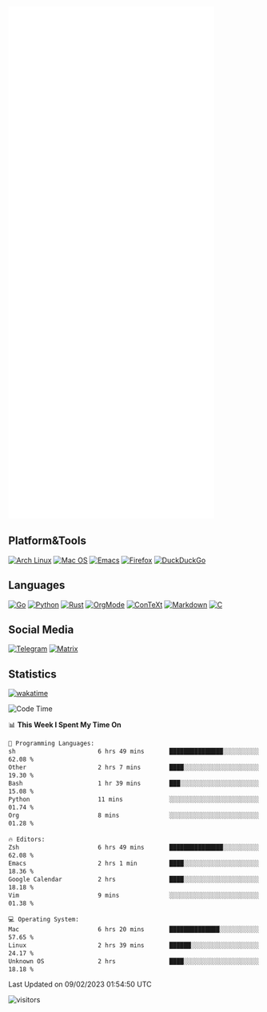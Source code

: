 ![Metrics](https://github.com/SteamedFish/SteamedFish/blob/master/github-metrics.svg)

## Platform&Tools

[![Arch Linux](https://img.shields.io/badge/ArchLinux-1793D1?logo=arch-linux&logoColor=fff&style=flat-square)](https://archlinux.org/)
[![Mac OS](https://img.shields.io/badge/MacOS-000000?style=flat-square&logo=macos&logoColor=F0F0F0)](https://www.apple.com/macos/)
[![Emacs](https://img.shields.io/badge/Emacs-%237F5AB6.svg?&style=flat-square&logo=gnu-emacs&logoColor=white)](https://www.gnu.org/software/emacs/)
[![Firefox](https://img.shields.io/badge/Firefox-FF7139?style=flat-square&logo=Firefox-Browser&logoColor=white)](https://firefox.com/)
[![DuckDuckGo](https://img.shields.io/badge/DuckDuckGo-DE5833?style=flat-square&logo=DuckDuckGo&logoColor=white)](https://duckduckgo.com/)

## Languages

[![Go](https://img.shields.io/badge/Golang-%2300ADD8.svg?style=flat-square&logo=go&logoColor=white)](https://golang.org/)
[![Python](https://img.shields.io/badge/Python-3670A0?style=flat-square&logo=python&logoColor=ffdd54)](https://www.python.org/)
[![Rust](https://img.shields.io/badge/Rust-%23000000.svg?style=flat-square&logo=rust&logoColor=white)](https://www.rust-lang.org/)
[![OrgMode](https://img.shields.io/badge/OrgMode-%23000000.svg?style=flat-square&logo=org&logoColor=white)](https://orgmode.org/)
[![ConTeXt](https://img.shields.io/badge/ConTeXt-%23008080.svg?style=flat-square&logo=latex&logoColor=white)](https://contextgarden.net/)
[![Markdown](https://img.shields.io/badge/MarkDown-%23000000.svg?style=flat-square&logo=markdown&logoColor=white)](https://daringfireball.net/projects/markdown/)
[![C](https://img.shields.io/badge/C-%2300599C.svg?style=flat-square&logo=c&logoColor=white)](https://www.iso.org/standard/74528.html)

## Social Media
[![Telegram](https://img.shields.io/badge/SteamedFish-2CA5E0?style=social&logo=telegram&logoColor=white)](https://t.me/SteamedFish)
[![Matrix](https://img.shields.io/badge/SteamedFish-2CA5E0?style=social&logo=matrix&logoColor=black)](https://matrix.to/#/@i:steamedfish.org)

## Statistics
[![wakatime](https://wakatime.com/badge/user/168280d6-fcf2-4b4f-ad3a-dc4612f35b38.svg)](https://wakatime.com/@168280d6-fcf2-4b4f-ad3a-dc4612f35b38)

<!--START_SECTION:waka-->
![Code Time](http://img.shields.io/badge/Code%20Time-2%2C282%20hrs%2015%20mins-blue)

📊 **This Week I Spent My Time On** 

```text
💬 Programming Languages: 
sh                       6 hrs 49 mins       ███████████████░░░░░░░░░░   62.08 % 
Other                    2 hrs 7 mins        ████░░░░░░░░░░░░░░░░░░░░░   19.30 % 
Bash                     1 hr 39 mins        ███░░░░░░░░░░░░░░░░░░░░░░   15.08 % 
Python                   11 mins             ░░░░░░░░░░░░░░░░░░░░░░░░░   01.74 % 
Org                      8 mins              ░░░░░░░░░░░░░░░░░░░░░░░░░   01.28 % 

🔥 Editors: 
Zsh                      6 hrs 49 mins       ███████████████░░░░░░░░░░   62.08 % 
Emacs                    2 hrs 1 min         ████░░░░░░░░░░░░░░░░░░░░░   18.36 % 
Google Calendar          2 hrs               ████░░░░░░░░░░░░░░░░░░░░░   18.18 % 
Vim                      9 mins              ░░░░░░░░░░░░░░░░░░░░░░░░░   01.38 % 

💻 Operating System: 
Mac                      6 hrs 20 mins       ██████████████░░░░░░░░░░░   57.65 % 
Linux                    2 hrs 39 mins       ██████░░░░░░░░░░░░░░░░░░░   24.17 % 
Unknown OS               2 hrs               ████░░░░░░░░░░░░░░░░░░░░░   18.18 % 

```


 Last Updated on 09/02/2023 01:54:50 UTC
<!--END_SECTION:waka-->

![visitors](https://visitor-badge.laobi.icu/badge?page_id=SteamedFish.SteamedFish)
